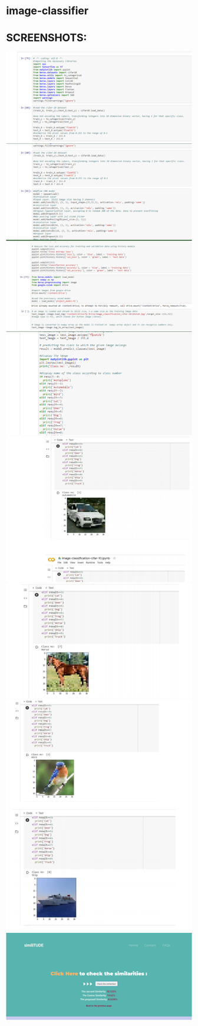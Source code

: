 # image-classifier

# SCREENSHOTS:

<img src="https://github.com/Priyaksheemahanta/image-classifier/blob/master/img1.png">
<img src="https://github.com/Priyaksheemahanta/image-classifier/blob/master/img2.png">
<img src="https://github.com/Priyaksheemahanta/image-classifier/blob/master/img23.png">
<img src="https://github.com/Priyaksheemahanta/image-classifier/blob/master/img3.png">
<img src="https://github.com/Priyaksheemahanta/image-classifier/blob/master/img4.png">
<img src="https://github.com/Priyaksheemahanta/image-classifier/blob/master/img5.png">
<img src="https://github.com/Priyaksheemahanta/image-classifier/blob/master/img6.png">
<img src="https://github.com/Priyaksheemahanta/image-classifier/blob/master/img7.png">
<img src="https://github.com/Priyaksheemahanta/image-classifier/blob/master/img8.png">
